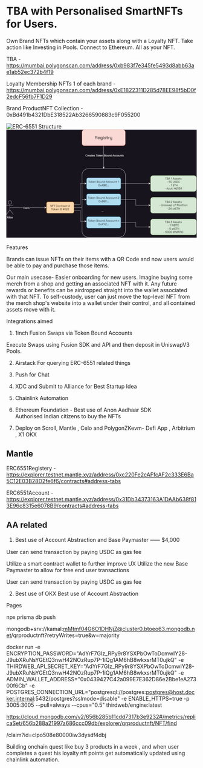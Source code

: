 # TBA with Personalised SmartNFTs for Users.

Own Brand NFTs which contain your assets along with a Loyalty NFT. 
Take action like Investing in Pools. Connect to Ethereum. All as your NFT.

TBA - https://mumbai.polygonscan.com/address/0xb983f7e345fe5493d8abb63ae1ab52ec372b4f19

Loyalty Membership NFTs 1 of each brand - https://mumbai.polygonscan.com/address/0xE1822311D285d78EE98f5bD0f2edcF56fb7F1D29

Brand ProductNFT Collection - 0xBd491b4321DbE318522Ab3266590883c9F055200

![ERC-6551 Structure](/public/image.png)
![Alt text](public/registery.png)

Features

Brands can issue NFTs on their items with a QR Code and now users would be able to pay and purchase those items.

Our main usecase- Easier onboarding for new users. Imagine buying some merch from a shop and getting an associated NFT with it. Any future rewards or benefits can be airdropped straight into the wallet associated with that NFT. To self-custody, user can just move the top-level NFT from the merch shop's website into a wallet under their control, and all contained assets move with it.

Integrations aimed

1. 1inch Fusion Swaps via Token Bound Accounts

Execute Swaps using Fusion SDK and API and then deposit in UniswapV3 Pools.

2. Airstack 
For querying ERC-6551 related things

3. Push for Chat 

3. XDC and Submit to Alliance for Best Startup Idea

4. Chainlink Automation

5. Ethereum Foundation - Best use of Anon Aadhaar SDK   
Authorised Indian citizens to buy the NFTs

6. Deploy on Scroll, Mantle , Celo and PolygonZKevm- Defi App , Arbitrium , X1 OKX

## Mantle
ERC6551Registery - https://explorer.testnet.mantle.xyz/address/0xc220Fe2cAFfcAF2c333E6Ba5C12E03B28D2fe6f6/contracts#address-tabs

ERC6551Account - https://explorer.testnet.mantle.xyz/address/0x31Db34373163A1DAAb638f813E96c8315e6078B9/contracts#address-tabs


## AA related

1. Best use of Account Abstraction and Base Paymaster ⸺ $4,000

User can send transaction by paying USDC as gas fee

Utilize a smart contract wallet to further improve UX
Utilize the new Base Paymaster to allow for free end user transactions

User can send transaction by paying USDC as gas fee

2. Best use of OKX  Best use of Account Abstraction

Pages

npx prisma db push

mongodb+srv://kamal:mMtmf04G6O1DHNjZ@cluster0.btoeo63.mongodb.net/qrproductnft?retryWrites=true&w=majority
  

docker run -e ENCRYPTION_PASSWORD="AdYrF7GIz_RPy9r8YSXPbOwToDcmwIY28-J9ubXRuNsYGEtQ3nwH42NOzRup7P-1iQg1AM6hB8wkxsrMT0ujkQ" -e THIRDWEB_API_SECRET_KEY="AdYrF7GIz_RPy9r8YSXPbOwToDcmwIY28-J9ubXRuNsYGEtQ3nwH42NOzRup7P-1iQg1AM6hB8wkxsrMT0ujkQ" -e ADMIN_WALLET_ADDRESS="0x0439427C42a099E7E362D86e2Bbe1eA27300f6Cb" -e POSTGRES_CONNECTION_URL="postgresql://postgres:postgres@host.docker.internal:5432/postgres?sslmode=disable" -e ENABLE_HTTPS=true -p 3005:3005 --pull=always --cpus="0.5" thirdweb/engine:latest


https://cloud.mongodb.com/v2/656b285b11cdd7317b3e9232#/metrics/replicaSet/656b288a21997a686ccc09db/explorer/qrproductnft/NFT/find

/claim?id=clpo508e80000iw3dysdf4dbj


Building onchain quest like buy 3 products in a week , and when user completes a quest his loyalty nft points get automatically updated using chainlink automation.